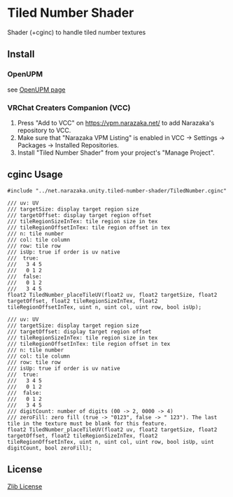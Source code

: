 # Tiled Number Shader

Shader (+cginc) to handle tiled number textures

## Install

### OpenUPM

see [OpenUPM page](https://openupm.com/packages/net.narazaka.unity.tiled-number-shader/)

### VRChat Creaters Companion (VCC)

1. Press "Add to VCC" on https://vpm.narazaka.net/ to add Narazaka's repository to VCC.
2. Make sure that "Narazaka VPM Listing" is enabled in VCC -> Settings -> Packages -> Installed Repositories.
3. Install "Tiled Number Shader" from your project's "Manage Project".

## cginc Usage

```
#include "../net.narazaka.unity.tiled-number-shader/TiledNumber.cginc"

/// uv: UV
/// targetSize: display target region size
/// targetOffset: display target region offset
/// tileRegionSizeInTex: tile region size in tex
/// tileRegionOffsetInTex: tile region offset in tex
/// n: tile number
/// col: tile column
/// row: tile row
/// isUp: true if order is uv native
///  true:
///   3 4 5
///   0 1 2
///  false:
///   0 1 2
///   3 4 5
float2 TiledNumber_placeTileUV(float2 uv, float2 targetSize, float2 targetOffset, float2 tileRegionSizeInTex, float2 tileRegionOffsetInTex, uint n, uint col, uint row, bool isUp);

/// uv: UV
/// targetSize: display target region size
/// targetOffset: display target region offset
/// tileRegionSizeInTex: tile region size in tex
/// tileRegionOffsetInTex: tile region offset in tex
/// n: tile number
/// col: tile column
/// row: tile row
/// isUp: true if order is uv native
///  true:
///   3 4 5
///   0 1 2
///  false:
///   0 1 2
///   3 4 5
/// digitCount: number of digits (00 -> 2, 0000 -> 4)
/// zeroFill: zero fill (true -> "0123", false -> " 123"). The last tile in the texture must be blank for this feature.
float2 TiledNumber_placeTileUV(float2 uv, float2 targetSize, float2 targetOffset, float2 tileRegionSizeInTex, float2 tileRegionOffsetInTex, uint n, uint col, uint row, bool isUp, uint digitCount, bool zeroFill);
```

## License

[Zlib License](LICENSE.txt)

